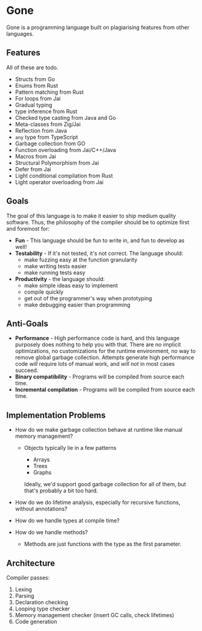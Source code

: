 # Gone
Gone is a programming language built on plagiarising features from other languages.

## Features
All of these are todo.

- Structs from Go
- Enums from Rust
- Pattern matching from Rust
- For loops from Jai
- Gradual typing
- type inference from Rust
- Checked type casting from Java and Go
- Meta-classes from Zig/Jai
- Reflection from Java
- `any` type from TypeScript
- Garbage collection from GO
- Function overloading from Jai/C++/Java
- Macros from Jai
- Structural Polymorphism from Jai
- Defer from Jai
- Light conditional compilation from Rust
- Light operator overloading from Jai

## Goals
The goal of this language is to make it easier to ship medium quality software. Thus,
the philosophy of the compiler should be to optimize first and foremost for:

- **Fun** - This language should be fun to write in, and fun to develop as well!
- **Testability** - If it's not tested, it's not correct. The language should:
  - make fuzzing easy at the function granularity
  - make writing tests easier
  - make running tests easy
- **Productivity** - the language should:
  - make simple ideas easy to implement
  - compile quickly
  - get out of the programmer's way when prototyping
  - make debugging easier than programming

## Anti-Goals
- **Performance** - High performance code is hard, and this language purposely does
  nothing to help you with that. There are no implicit optimizations, no customizations
  for the runtime environment, no way to remove global garbage collection. Attempts
  generate high performance code *will* require lots of manual work, and *will not*
  in most cases succeed.
- **Binary compatibility** - Programs will be compiled from source each time.
- **Incremental compilation** - Programs will be compiled from source each time.

## Implementation Problems
- How do we make garbage collection behave at runtime like manual memory management?
  - Objects typically lie in a few patterns
    - Arrays
    - Trees
    - Graphs

    Ideally, we'd support good garbage collection for all of them, but that's
    probably a bit too hard.

- How do we do lifetime analysis, especially for recursive functions, without annotations?
- How do we handle types at compile time?
- How do we handle methods?
  - Methods are just functions with the type as the first parameter.

## Architecture
Compiler passes:

1. Lexing
2. Parsing
3. Declaration checking
3. Looping type checker
4. Memory management checker (insert GC calls, check lifetimes)
5. Code generation

